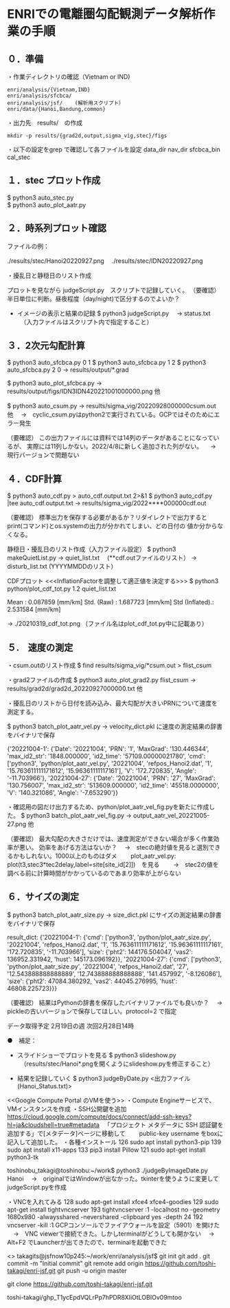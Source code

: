 
# ENRIでの電離圏勾配観測データ解析作業の手順 

## ０．準備

・作業ディレクトリの確認（Vietnam or IND) 
```
enri/analysis/{Vietnam,IND} 
enri/analysis/sfcbca/
enri/analysis/jsf/    (解析用スクリプト）
enri/data/{Hanoi,Bandung,common}
```

・出力先　results/　の作成
```
mkdir -p results/{grad2d,output,sigma_vig,stec}/figs
```

・以下の設定をgrep で確認して各ファイルを設定
data_dir
nav_dir
sfcbca_bin
cal_stec 


## １．stec プロット作成

$ python3 auto_stec.py  
$ python3 auto_plot_aatr.py 


## ２．時系列プロット確認

ファイルの例：

./results/stec/Hanoi20220927.png　
./results/stec/IDN20220927.png


・擾乱日と静穏日のリスト作成

プロットを見ながら judgeScript.py　スクリプトで記録していく。
（要確認）
半日単位に判断。昼夜程度（day/night)で区分するのでよいか？

- イメージの表示と結果の記録
$ python3 judgeScript.py 
　-> status.txt
　（入力ファイルはスクリプト内で指定すること） 


## ３．2次元勾配計算

$ python3 auto_sfcbca.py 0 1
$ python3 auto_sfcbca.py 1 2
$ python3 auto_sfcbca.py 2 0
 -> results/output/*.grad 

$ python3 auto_plot_sfcbca.py 
 -> results/output/figs/IDN3IDN420221001000000.png 他

$ python3 auto_csum.py 
 -> results/sigma_vig/20220928000000csum.out　他
　→　cyclic_csum.pyはpython2で実行されている。GCPではそのためにエラー発生　

（要確認）
この出力ファイルには資料では14列のデータがあることになっているが、
実際には11列しかない。2022/4/8に新しく追加された列がない。
　→　現行バージョンで問題ない

## ４．CDF計算

$ python3 auto_cdf.py > auto_cdf.output.txt 2>&1 
$ python3 auto_cdf.py |tee auto_cdf.output.txt 
 -> results/sigma_vig/2022****000000cdf.out 

（要確認）
標準出力を保存する必要があるか？リダイレクトで出力すると
print(コマンド)とos.systemの出力が分かれてしまい、どの日付の
値か分からなくなる。

静穏日・擾乱日のリスト作成（入力ファイル設定）
$ python3 makeQuietList.py 
 -> quiet_list.txt 　(**cdf.outファイルのリスト）
 -> disturb_list.txt (YYYYMMDDのリスト）

CDFプロット
<<<InflationFactorを調整して適正値を決定する>>>
$ python3 python/plot_cdf_tot.py 1.2 quiet_list.txt

Mean           : 0.087859 [mm/km]
Std. (Raw)     : 1.687723 [mm/km]
Std (Inflated).: 2.531584 [mm/km]

 -> ./20210319_cdf_tot.png （ファイル名はplot_cdf_tot.py中に記載あり）


## ５.　速度の測定

・csum.outのリスト作成
$ find results/sigma_vig/*csum.out > flist_csum

・grad2ファイルの作成
$ python3 auto_plot_grad2.py flist_csum
 -> results/grad2d/grad2d_20220927000000.txt 他


・擾乱日のリストから日付を読み込み、最大勾配が大きいPRNについて速度を測定する。

$ python3 batch_plot_aatr_vel.py
 -> velocity_dict.pkl に速度の測定結果の辞書をバイナリで保存

{'20221004-1': {'Date': '20221004', 'PRN': '1', 'MaxGrad': '130.446344', 'max_id2_str': '1848.000000', 'id2_time': '57109.00000021780', 'cmd': ['python3', 'python/plot_aatr_vel.py', '20221004', 'refpos_Hanoi2.dat', '1', '15.763611111171612', '15.96361111117161'], 'V': '172.720835', 'Angle': '-11.703966'}, '20221004-27': {'Date': '20221004', 'PRN': '27', 'MaxGrad': '130.756007', 'max_id2_str': '513609.000000', 'id2_time': '45518.0000000', 'V': '140.321086', 'Angle': '-7.653290'}}


・確認用の図だけ出力するため、python/plot_aatr_vel_fig.pyを新たに作成した。
$ python3 batch_plot_aatr_vel_fig.py
 -> output_aatr_vel_20221005-27.png 他

（要確認）
最大勾配の大きさだけでは、速度測定ができない場合が多く作業効率が悪い。
効率をあげる方法はないか？
　→　stecの絶対値を見ると選別できるかもしれない。1000以上のものはダメ
　　plot_aatr_vel.py: plot(t3,stec3*tec2delay,label=site[site_id[2]])　を見る
　　→　stec2の値を調べる前に計算時間がかかっているのであまり効率が上がらない


## ６．サイズの測定

$ python3 batch_plot_aatr_size.py
 -> size_dict.pkl にサイズの測定結果の辞書をバイナリで保存

result_dict: {'20221004-1': {'cmd': ['python3', 'python/plot_aatr_size.py', '20221004', 'refpos_Hanoi2.dat', '1', '15.763611111171612', '15.96361111117161', '172.720835', '-11.703966'], 'size': {'pht2': 144176.504047, 'vas2': 136952.331942, 'hust': 145173.096192}}, '20221004-27': {'cmd': ['python3', 'python/plot_aatr_size.py', '20221004', 'refpos_Hanoi2.dat', '27', '12.543888888888889', '12.743888888888888', '141.457992', '-8.126086'], 'size': {'pht2': 47084.380292, 'vas2': 44045.276995, 'hust': 46808.225723}}}

（要確認）
結果はPythonの辞書を保存したバイナリファイルでも良いか？
　→ pickleの古いバージョンで保存してほしい。protocol=2  で指定

データ取得予定
2月19日の週
次回2月28日14時



●　補足：

- スライドショーでプロットを見る
$ python3 slideshow.py 
　（results/stec/Hanoi*.pngを開くようにslideshow.pyを修正すること）

- 結果を記録していく
$ python3 judgeByDate.py <出力ファイル(Hanoi_Status.txt)>


<<Google Compute Portal のVMを使う>> 
・Compute Engineサービスで、VMインスタンスを作成
・SSH公開鍵を追加
　https://cloud.google.com/compute/docs/connect/add-ssh-keys?hl=ja&cloudshell=true#metadata
　「プロジェクト メタデータに SSH 認証鍵を追加する」で[メタデータ]ページに移動して
　　public-key username 
   をboxに記入して追加した。
・各種インストール
  126  sudo apt install python3-pip
  139  sudo apt install x11-apps
  133  pip3 install Pillow
  121  sudo apt-get install python3-tk

toshinobu_takagi@toshinobu:~/work$ python3 ./judgeByImageDate.py Hanoi 
　→　originalではWindowが出なかった。tkinterを使うように変更して judgeScript.pyを作成

・VNCを入れてみる
  128  sudo apt-get install xfce4 xfce4-goodies
  129  sudo apt-get install tightvncserver
  193  tightvncserver :1 -localhost no -geometry 1680x980 -alwaysshared -nevershared -clipboard yes -depth 24
  192  vncserver -kill :1
GCPコンソールでファイアウォールを設定（5901）を開けた
　→　VNC viewerで接続できた。しかしterminalがどうしても開かない
　→　Alt+F2 でLauncherが出てきたので、terminalを起動できた


<<github>>
takagits@jsfnow10p245:~/work/enri/analysis/jsf$ 
git init
git add .
git commit -m "Initial commit"
git remote add origin https://github.com/toshi-takagi/enri-jsf.git
git push -u origin master

git clone https://github.com/toshi-takagi/enri-jsf.git

toshi-takagi/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


